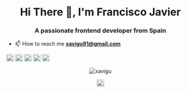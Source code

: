 <h1 align="center">Hi There 👋, I'm Francisco Javier </h1>
<h3 align="center">A passionate frontend developer from Spain</h3>

- 📫 How to reach me **xavigu91@gmail.com**

<p align="left"><img src="https://konpa.github.io/devicon/devicon.git/icons/react/react-original-wordmark.svg" alt="react" width="20" height="20"/> <img src="https://konpa.github.io/devicon/devicon.git/icons/angularjs/angularjs-original.svg" alt="angularjs" width="20" height="20"/> <img src="https://konpa.github.io/devicon/devicon.git/icons/javascript/javascript-original.svg" alt="javascript" width="20" height="20"/> <img src="https://konpa.github.io/devicon/devicon.git/icons/typescript/typescript-original.svg" alt="typescript" width="20" height="20"/> <img src="https://konpa.github.io/devicon/devicon.git/icons/nodejs/nodejs-original-wordmark.svg" alt="nodejs" width="20" height="20"/></p><p align="center"> <img src="https://github-readme-stats.vercel.app/api?username=xavigu&show_icons=true" alt="xavigu" /> </p>

<p align="center">
<a href="https://linkedin.com/in/francisco-javier-guzmán-rosino-839464101" target="blank"><img align="center" src="https://cdn.jsdelivr.net/npm/simple-icons@3.0.1/icons/linkedin.svg" alt="francisco-javier-guzmán-rosino-839464101" height="20" width="20" /></a>
</p>
